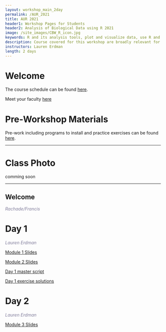 ```yaml
---
layout: workshop_main_2day
permalink: /AUR_2021
title: AUR 2021
header1: Workshop Pages for Students
header2: Analysis of Biological Data using R 2021
image: /site_images/CBW_R_icon.jpg
keywords: R and its analysis tools, plot and visualize data, use R and its analysis tools
description: Course covered for this workshop are broadly relevant for many areas of modern, quantitative biology such as flow cytometry, expression profile analysis, function prediction and more. 
instructors: Lauren Erdman
length: 2 days
---
```


# Welcome <a id="welcome"></a>

 

The course schedule can be found [here](). 

Meet your faculty [here]() 

# Pre-Workshop Materials <a id="preworkshop"></a>

Pre-work including programs to install and practice exercises can be found [here](). 

***

# Class Photo

comming soon

***

## Welcome

*<font color="#827e9c">Rachade/Francis</font>*

# Day 1 <a id="day1"></a>


*<font color="#827e9c">Lauren Erdman</font>*

[Module 1 Slides](https://drive.google.com/file/d/1GoIHXXcFFhfLozu-f36D4Qyz1QmihCL1/view?usp=sharing)

[Module 2 Slides](https://drive.google.com/file/d/1S8VBI8cI4-B_-uhkND06PnQnFwgnq1Yj/view?usp=sharing)

[Day 1 master script](https://drive.google.com/file/d/1-yAUJXPzhpnpGX1F-KMCXQm98K435Dox/view?usp=sharing)

[Day 1 exercise solutions](https://drive.google.com/file/d/18WSFbf1KN3d1rC_XVG4YmAlFs1c1B5wG/view?usp=sharing)


# Day 2 <a id="day2"></a>


*<font color="#827e9c">Lauren Erdman</font>*

[Module 3 Slides](https://drive.google.com/file/d/1fEYt5bkwqAbz6S5OfSWcJDPRg5Krqi6-/view?usp=sharing)









